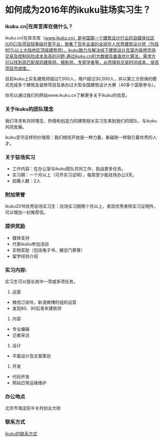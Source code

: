 # 如何成为2016年的ikuku驻场实习生？  

### ikuku.cn|在库言库在做什么？

ikuku.cn|在库言库（www.ikuku.cn）是中国第一个建筑设计行业的自媒体社区(UGC)及项目轻量级托管平台，聚集了百年全谱的全球华人优秀建筑设计师（包括90%以上大陆地区顶级建筑师），ikuku致力与解决线下建筑设计及室内装修市场交易及控制风险成本及高的问题,通过ikuku.cn的大数据及垂直优化算法，需求方可以找到高匹配度的建筑师、摄影师、专家学者等，从而降低交易时间成本，提高项目完成度。

目前ikuku上实名建筑师超过7,000人，用户超过30,000人，并以第三方担保的模式完成多个建筑及装修项目及承办过大型全国建筑设计大赛（40多个国家参与）。

你可以通过我们的网站www.ikuku.cn了解更多关于ikuku的信息。

### 关于ikuku的团队理念  

我们寻求有共同理念、热情和创造力的建筑相关实习生来到我们的团队，与ikuku共同发展。

ikuku坚守这样的价值观：我们相信开放是一种力量，象磁铁一样吸引着优秀的人才。 

### 关于驻场实习
* 工作内容：在办公室与ikuku团队共同工作，挑战更多任务。
* 实习期：一个月以上（可开实习证明），每周至少能驻场办公3天。
* 招募人数：2人

### 附加荣誉
ikuku2016优秀驻场实习生：驻场实习期两个月以上，表现优秀者除实习证明外，可以增加一封推荐信。

### 提供奖励
* 媒体支持
* 代表ikuku参加活动
* 实物奖励（包括电子书、展览门票等）
* 留学经验介绍


### 实习内容: 
实习生可以擅长其中一项或多项任务。  
1. 运营  
 * 微信订阅号，新浪微博的组织运营  
 * 发现80、90后青年建筑师  
1. 内容    
 * 专业编辑    
 * 记者采访  
1. 设计  
 * 平面设计及文案策划  
1. 开发
 * 代码开发  
 * 网站日常运维维护  
 
### 办公地点
北京市海淀区中关村创业大街 

### 联系方式  
[ikuku的联系方式](contact.md)  
 
